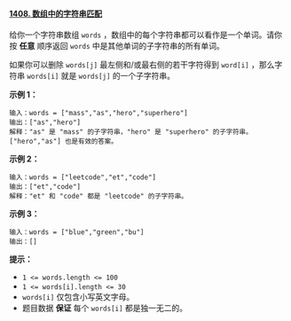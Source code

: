 ﻿#### [1408\. 数组中的字符串匹配](https://leetcode.cn/problems/string-matching-in-an-array/)

给你一个字符串数组 `words` ，数组中的每个字符串都可以看作是一个单词。请你按 **任意** 顺序返回 `words` 中是其他单词的子字符串的所有单词。

如果你可以删除 `words[j]` 最左侧和/或最右侧的若干字符得到 `word[i]` ，那么字符串 `words[i]` 就是 `words[j]` 的一个子字符串。

**示例 1：**

```
输入：words = ["mass","as","hero","superhero"]
输出：["as","hero"]
解释："as" 是 "mass" 的子字符串，"hero" 是 "superhero" 的子字符串。
["hero","as"] 也是有效的答案。

```

**示例 2：**

```
输入：words = ["leetcode","et","code"]
输出：["et","code"]
解释："et" 和 "code" 都是 "leetcode" 的子字符串。

```

**示例 3：**

```
输入：words = ["blue","green","bu"]
输出：[]

```

**提示：**

-   `1 <= words.length <= 100`
-   `1 <= words[i].length <= 30`
-   `words[i]` 仅包含小写英文字母。
-   题目数据 **保证** 每个 `words[i]` 都是独一无二的。
